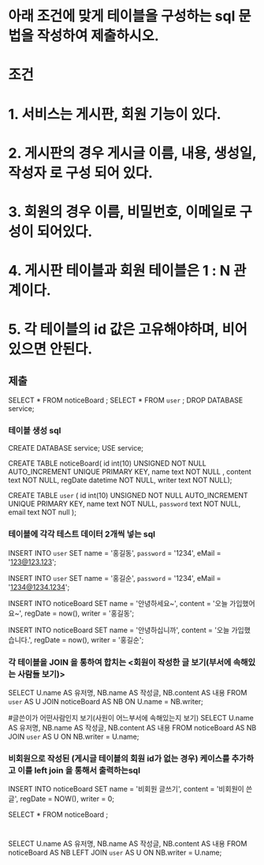 # 아래 조건에 맞게 테이블을 구성하는 sql 문법을 작성하여 제출하시오.

# 조건
# 1. 서비스는 게시판, 회원 기능이 있다.
# 2. 게시판의 경우 게시글 이름, 내용, 생성일, 작성자 로 구성 되어 있다.
# 3. 회원의 경우 이름, 비밀번호, 이메일로 구성이 되어있다.
# 4. 게시판 테이블과 회원 테이블은 1 : N 관계이다.
# 5. 각 테이블의 id 값은 고유해야하며, 비어있으면 안된다.

## 제출 
SELECT * FROM noticeBoard ;
SELECT * FROM `user` ;
DROP DATABASE service;
### 테이블 생성 sql
CREATE DATABASE service;
USE service;

CREATE TABLE noticeBoard(
id int(10) UNSIGNED NOT NULL AUTO_INCREMENT UNIQUE PRIMARY KEY,
name text NOT NULL ,
content text NOT NULL,
regDate datetime NOT NULL,
writer text NOT NULL);

CREATE TABLE `user` (
id int(10) UNSIGNED NOT NULL AUTO_INCREMENT UNIQUE PRIMARY KEY,
name text NOT NULL,
`password` text NOT NULL,
email text NOT null
);

### 테이블에 각각 테스트 데이터 2개씩 넣는 sql
INSERT INTO `user`
SET name = '홍길동',
`password` = '1234',
eMail = '123@123.123';

INSERT INTO `user`
SET name = '홍길순',
`password` = '1234',
eMail = '1234@1234.1234';

INSERT INTO noticeBoard 
SET name = '안녕하세요~',
content = '오늘 가입했어요~',
regDate = now(),
writer = '홍길동';

INSERT INTO noticeBoard 
SET name = '안녕하십니까',
content = '오늘 가입했습니다.',
regDate = now(),
writer = '홍길순';

### 각 테이블을 JOIN 을 통하여 합치는  <회원이 작성한 글 보기(부서에 속해있는 사람들 보기)>
SELECT U.name AS 유저명, NB.name AS 작성글, NB.content AS 내용 FROM `user` AS U
JOIN noticeBoard AS NB ON U.name = NB.writer;

#글쓴이가 어떤사람인지 보기(사원이 어느부서에 속해있는지 보기)
SELECT U.name AS 유저명, NB.name AS 작성글, NB.content AS 내용 FROM noticeBoard AS NB
JOIN `user` AS U ON  NB.writer = U.name;

### 비회원으로 작성된 (게시글 테이블의 회원 id가 없는 경우) 케이스를 추가하고 이를 left join 을 통해서 출력하는sql
INSERT INTO noticeBoard 
SET name = '비회원 글쓰기',
content = '비회원이 쓴 글',
regDate = NOW(),
writer = 0;

SELECT * FROM noticeBoard ;


# 
SELECT U.name AS 유저명, NB.name AS 작성글, NB.content AS 내용 FROM noticeBoard AS NB
LEFT JOIN `user` AS U ON  NB.writer = U.name;


